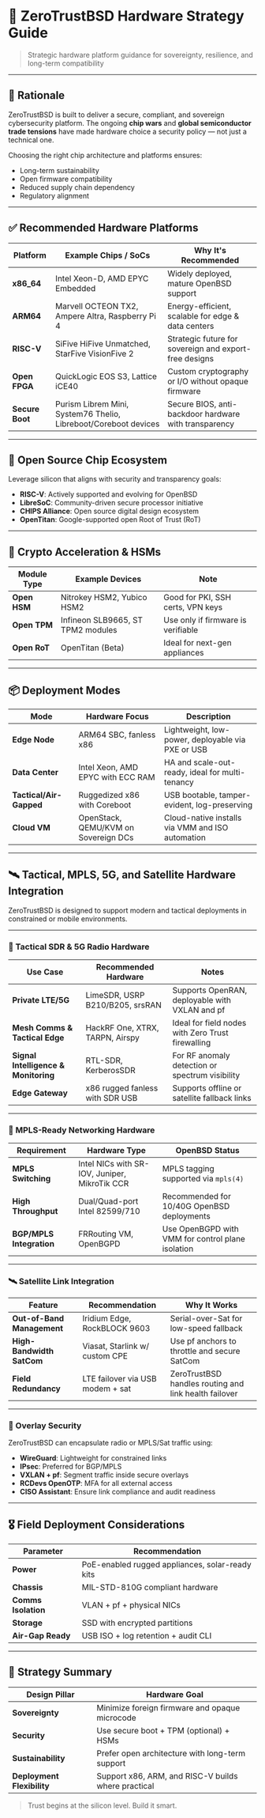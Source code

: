
# 🧠 ZeroTrustBSD Hardware Strategy Guide

> Strategic hardware platform guidance for sovereignty, resilience, and long-term compatibility

---

## 🔎 Rationale

ZeroTrustBSD is built to deliver a secure, compliant, and sovereign cybersecurity platform. The ongoing **chip wars** and **global semiconductor trade tensions** have made hardware choice a security policy — not just a technical one.

Choosing the right chip architecture and platforms ensures:
- Long-term sustainability
- Open firmware compatibility
- Reduced supply chain dependency
- Regulatory alignment

---

## ✅ Recommended Hardware Platforms

| Platform       | Example Chips / SoCs                        | Why It's Recommended |
|----------------|---------------------------------------------|-----------------------|
| **x86_64**     | Intel Xeon-D, AMD EPYC Embedded              | Widely deployed, mature OpenBSD support |
| **ARM64**      | Marvell OCTEON TX2, Ampere Altra, Raspberry Pi 4 | Energy-efficient, scalable for edge & data centers |
| **RISC-V**     | SiFive HiFive Unmatched, StarFive VisionFive 2 | Strategic future for sovereign and export-free designs |
| **Open FPGA**  | QuickLogic EOS S3, Lattice iCE40             | Custom cryptography or I/O without opaque firmware |
| **Secure Boot**| Purism Librem Mini, System76 Thelio, Libreboot/Coreboot devices | Secure BIOS, anti-backdoor hardware with transparency |

---

## 🔐 Open Source Chip Ecosystem

Leverage silicon that aligns with security and transparency goals:

- **RISC-V**: Actively supported and evolving for OpenBSD
- **LibreSoC**: Community-driven secure processor initiative
- **CHIPS Alliance**: Open source digital design ecosystem
- **OpenTitan**: Google-supported open Root of Trust (RoT)

---

## 🔧 Crypto Acceleration & HSMs

| Module Type     | Example Devices                | Note |
|------------------|-------------------------------|------|
| **Open HSM**      | Nitrokey HSM2, Yubico HSM2     | Good for PKI, SSH certs, VPN keys |
| **Open TPM**      | Infineon SLB9665, ST TPM2 modules | Use only if firmware is verifiable |
| **Open RoT**      | OpenTitan (Beta)               | Ideal for next-gen appliances |

---

## 📦 Deployment Modes

| Mode           | Hardware Focus                                | Description |
|----------------|------------------------------------------------|-------------|
| **Edge Node**  | ARM64 SBC, fanless x86                         | Lightweight, low-power, deployable via PXE or USB |
| **Data Center**| Intel Xeon, AMD EPYC with ECC RAM              | HA and scale-out-ready, ideal for multi-tenancy |
| **Tactical/Air-Gapped** | Ruggedized x86 with Coreboot          | USB bootable, tamper-evident, log-preserving |
| **Cloud VM**   | OpenStack, QEMU/KVM on Sovereign DCs           | Cloud-native installs via VMM and ISO automation |

---

## 🛰️ Tactical, MPLS, 5G, and Satellite Hardware Integration

ZeroTrustBSD is designed to support modern and tactical deployments in constrained or mobile environments.

---

### 📡 Tactical SDR & 5G Radio Hardware

| Use Case                     | Recommended Hardware               | Notes |
|------------------------------|------------------------------------|-------|
| **Private LTE/5G**           | LimeSDR, USRP B210/B205, srsRAN    | Supports OpenRAN, deployable with VXLAN and pf |
| **Mesh Comms & Tactical Edge**| HackRF One, XTRX, TARPN, Airspy    | Ideal for field nodes with Zero Trust firewalling |
| **Signal Intelligence & Monitoring** | RTL-SDR, KerberosSDR             | For RF anomaly detection or spectrum visibility |
| **Edge Gateway**             | x86 rugged fanless with SDR USB    | Supports offline or satellite fallback links |

---

### 📶 MPLS-Ready Networking Hardware

| Requirement                  | Hardware Type                      | OpenBSD Status |
|------------------------------|------------------------------------|----------------|
| **MPLS Switching**           | Intel NICs with SR-IOV, Juniper, MikroTik CCR | MPLS tagging supported via `mpls(4)` |
| **High Throughput**          | Dual/Quad-port Intel 82599/710     | Recommended for 10/40G OpenBSD deployments |
| **BGP/MPLS Integration**     | FRRouting VM, OpenBGPD             | Use OpenBGPD with VMM for control plane isolation |

---

### 🛰️ Satellite Link Integration

| Feature                      | Recommendation                     | Why It Works |
|------------------------------|-------------------------------------|--------------|
| **Out-of-Band Management**   | Iridium Edge, RockBLOCK 9603       | Serial-over-Sat for low-speed fallback |
| **High-Bandwidth SatCom**    | Viasat, Starlink w/ custom CPE     | Use pf anchors to throttle and secure SatCom |
| **Field Redundancy**         | LTE failover via USB modem + sat   | ZeroTrustBSD handles routing and link health failover |

---

### 🔐 Overlay Security

ZeroTrustBSD can encapsulate radio or MPLS/Sat traffic using:

- **WireGuard**: Lightweight for constrained links
- **IPsec**: Preferred for BGP/MPLS
- **VXLAN + pf**: Segment traffic inside secure overlays
- **RCDevs OpenOTP**: MFA for all external access
- **CISO Assistant**: Ensure link compliance and audit readiness

---

## 🎖️ Field Deployment Considerations

| Parameter         | Recommendation                    |
|------------------|------------------------------------|
| **Power**         | PoE-enabled rugged appliances, solar-ready kits |
| **Chassis**       | MIL-STD-810G compliant hardware    |
| **Comms Isolation**| VLAN + pf + physical NICs         |
| **Storage**       | SSD with encrypted partitions      |
| **Air-Gap Ready** | USB ISO + log retention + audit CLI |

---

## 🧠 Strategy Summary

| Design Pillar         | Hardware Goal |
|------------------------|---------------|
| **Sovereignty**        | Minimize foreign firmware and opaque microcode |
| **Security**           | Use secure boot + TPM (optional) + HSMs |
| **Sustainability**     | Prefer open architecture with long-term support |
| **Deployment Flexibility** | Support x86, ARM, and RISC-V builds where practical |

> Trust begins at the silicon level. Build it smart.

